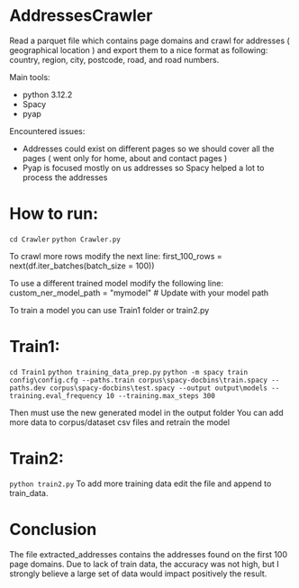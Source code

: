 # AddressesCrawler

Read a parquet file which contains page domains and crawl for addresses ( geographical location )  and export them to a nice format as following:
country, region, city, postcode, road, and road numbers. 

Main tools:
* python 3.12.2 
* Spacy
* pyap

Encountered issues:
* Addresses could exist on different pages so we should cover all the pages ( went only for home, about and contact pages )
* Pyap is focused mostly on us addresses so Spacy helped a lot to process the addresses


# How to run:
`cd Crawler`
`python Crawler.py`

To crawl more rows modify the next line:
first_100_rows = next(df.iter_batches(batch_size = 100)) 

To use a different trained model modify the following line:
custom_ner_model_path = "mymodel"  # Update with your model path

To train a model you can use Train1 folder or train2.py

# Train1:
   `cd Train1`
   `python training_data_prep.py`
   `python -m spacy train config\config.cfg --paths.train corpus\spacy-docbins\train.spacy --paths.dev corpus\spacy-docbins\test.spacy --output output\models -- 
 training.eval_frequency 10 --training.max_steps 300`

Then must use the new generated model in the output folder
You can add more data to corpus/dataset csv files and retrain the model

# Train2:
`python train2.py`
To add more training data edit the file and append to train_data.

# Conclusion
The file extracted_addresses contains the addresses found on the first 100 page domains. Due to lack of train data, the accuracy was not high, but I strongly believe a large set of data would impact positively the result.


